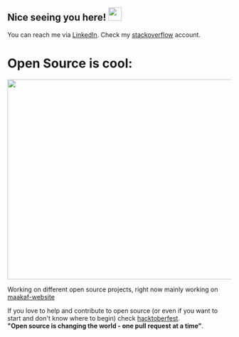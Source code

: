 ## Nice seeing you here! <img src="https://raw.githubusercontent.com/aemmadi/aemmadi/master/wave.gif" width="30px"> 


You can reach me via [LinkedIn](https://www.linkedin.com/in/tamir-abutbul-10a695178/).
Check my [stackoverflow](https://stackoverflow.com/users/8274756/tamir-abutbul) account.
<!-- I am also using [GitLab](https://gitlab.com/Tamir198) -->

# Open Source is cool: 

<img src="https://github.com/Tamir198/Tamir198/assets/34707669/199db2ba-40a9-4930-b528-e42012048326" width="1100" height="450">



Working on different open source projects, right now mainly working on [maakaf-website](https://github.com/Maakaf/maakaf-website)


If you love to help and contribute to open source (or even if you want to start and don't know where to begin) check [hacktoberfest](https://hacktoberfest.digitalocean.com/).<br>
 **"Open source is changing the world - one pull request at a time"**.
 


<!--
I have [an app in google play](https://play.google.com/store/apps/details?id=com.question_app.shim_polak.quest_tion) made with [Shimshon Polak](https://github.com/Shimshon21)  together as a fun side project.
-->



<!--
**Tamir198/Tamir198** is a ✨ _special_ ✨ repository because its `README.md` (this file) appears on your GitHub profile.

![Anurag's github stats](https://github-readme-stats.vercel.app/api?username=Tamir198&show_icons=true&theme=radical)

Here are some ideas to get you started:
🔭 I’m currently working on ...
- 🌱 I’m currently learning ...
- 👯 I’m looking to collaborate on ...
- 🤔 I’m looking for help with ...
- 💬 Ask me about ...
- 📫 How to reach me: ...
- 😄 Pronouns: ...
- ⚡ Fun fact: ...

-->
